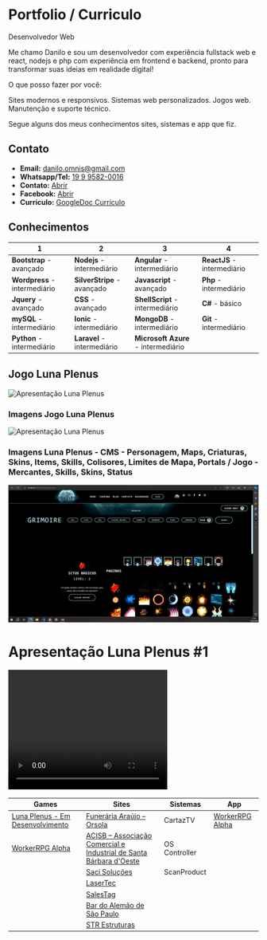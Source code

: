 # Portfolio / Curriculo

Desenvolvedor Web

Me chamo Danilo e sou um desenvolvedor com experiência fullstack web e react, nodejs e php com experiência em frontend e backend, pronto para transformar suas ideias em realidade digital!

O que posso fazer por você:

Sites modernos e responsivos.
Sistemas web personalizados.
Jogos web.
Manutenção e suporte técnico.

Segue alguns dos meus conhecimentos sites, sistemas e app que fiz.

## Contato
- **Email:** danilo.omnis@gmail.com
- **Whatsapp/Tel:** [19 9 9582-0016](https://wa.me/19995820016?text=Ol%C3%A1%2C%20gostaria%20de%20desenvolver%20um%20site%2Fsistema%20web)  
- **Contato:** [Abrir](https://lunaplenus.azurewebsites.net/contato)
- **Facebook:** [Abrir](https://www.facebook.com/dany.abismo)
- **Curriculo:** [GoogleDoc Currículo](https://docs.google.com/document/d/0B5dzu6xaRp_JVlpaaXBfZjM5ZWc/edit?usp=sharing&ouid=112075751914954378152&resourcekey=0-1WXW1MafWrUos-V5CzT_GQ&rtpof=true&sd=true)

## Conhecimentos

1 | 2 | 3 | 4
---------|----------|----------|----------
**Bootstrap** - avançado | **Nodejs** - intermediário | **Angular** - intermediário | **ReactJS** - intermediário  |
**Wordpress** - intermediário | **SilverStripe** - avançado | **Javascript** - avançado | **Php** - intermediário  |
**Jquery** - avançado | **CSS** - avançado | **ShellScript** - intermediário | **C#** - básico  |
**mySQL** - intermediário | **Ionic** - intermediário | **MongoDB** - intermediário | **Git** - intermediário  |
**Python** - intermediário | **Laravel** - intermediário | **Microsoft Azure** - intermediário | |

## Jogo Luna Plenus
![Apresentação Luna Plenus](/img/luna-plenus-apresentacao-01-13sec.webp)
### Imagens Jogo Luna Plenus
![Apresentação Luna Plenus](/img/apresentacao-lunaplenus-portifolio.webp)
### Imagens Luna Plenus - CMS - Personagem, Maps, Criaturas, Skins, Items, Skills, Colisores, Limites de Mapa, Portals  / Jogo - Mercantes, Skills, Skins, Status
![Apresentação Luna Plenus](/img/apresentacao-lunaplenus-portifolio-02.webp)

# Apresentação Luna Plenus #1
<video width="320" height="240" controls>
  <source src="https://lunaplenus.azurewebsites.net/public/common/apresentacao-lunaplenus-01.mp4" type="video/mp4">
  Seu navegador não suporta a tag de vídeo.
</video>

Games | Sites | Sistemas | App
---------|----------|----------|----------
| [Luna Plenus - Em Desenvolvimento](https://lunaplenus.azurewebsites.net/) | [Funerária Araújo – Orsola](https://www.orsola.com.br/) | CartazTV | [WorkerRPG Alpha](https://play.google.com/store/apps/details?id=greed.workerrpg) |
| [WorkerRPG Alpha](https://play.google.com/store/apps/details?id=greed.workerrpg) | [ACISB – Associação Comercial e Industrial de Santa Bárbara d'Oeste](https://www.acisbsbo.com.br/) | OS Controller | |
| | [Saci Soluções](https://www.sacisolucoes.com.br/) | ScanProduct | |
| | [LaserTec](https://www.lasertec.ind.br/) | | |
| | [SalesTag](https://salestag.com.br/) | | |
| | [Bar do Alemão de São Paulo](https://www.bardoalemaosp.com.br/) | | |
| | [STR Estruturas](https://www.strestruturas.com.br/) | | |

